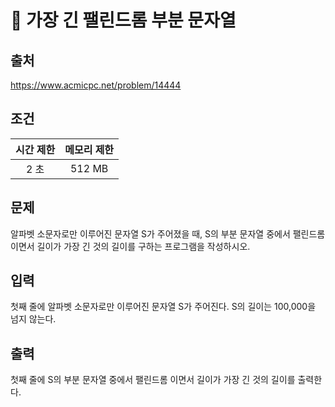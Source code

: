 # 📄 가장 긴 팰린드롬 부분 문자열

## 출처
https://www.acmicpc.net/problem/14444

## 조건
|시간 제한|	메모리 제한|
|:----:|:------:|
|2 초|	512 MB|

## 문제
알파벳 소문자로만 이루어진 문자열 S가 주어졌을 때, S의 부분 문자열 중에서 팰린드롬 이면서 길이가 가장 긴 것의 길이를 구하는 프로그램을 작성하시오.

## 입력
첫째 줄에 알파벳 소문자로만 이루어진 문자열 S가 주어진다. S의 길이는 100,000을 넘지 않는다.

## 출력
첫째 줄에 S의 부분 문자열 중에서 팰린드롬 이면서 길이가 가장 긴 것의 길이를 출력한다.
